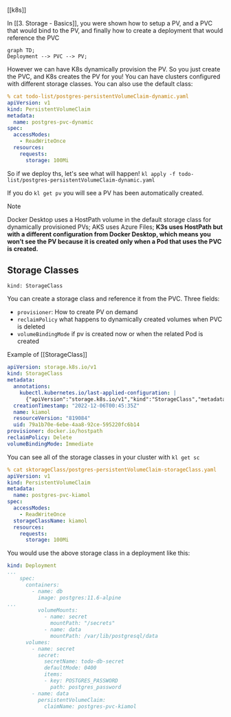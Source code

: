 [[k8s]]

In [[3. Storage - Basics]], you were shown how to setup a PV, and a PVC that would bind to the PV, and finally how to create a deployment that would reference the PVC

```mermaid
graph TD;
Deployment --> PVC --> PV;
```


However we can have K8s dynamically provision the PV.  So you just create the PVC, and K8s creates the PV for you!  You can have clusters configured with different storage classes.  You can also use the default class:

```yaml
% cat todo-list/postgres-persistentVolumeClaim-dynamic.yaml                                                                           
apiVersion: v1
kind: PersistentVolumeClaim
metadata:
  name: postgres-pvc-dynamic
spec:
  accessModes:
    - ReadWriteOnce
  resources:
    requests:
      storage: 100Mi
```

So if we deploy ths, let's see what will happen!  `kl apply -f todo-list/postgres-persistentVolumeClaim-dynamic.yaml`

If you do `kl get pv` you will see a PV has been automatically created. 

> [!Note]
> Docker Desktop uses a HostPath volume in the default storage class for dynamically provisioned PVs; AKS uses Azure Files; **K3s uses HostPath but with a different configuration from Docker Desktop, which means you won’t see the PV because it is created only when a Pod that uses the PVC is created.**



## Storage Classes

`kind: StorageClass`

You can create a storage class and reference it from the PVC.  Three fields:

- `provisioner`:  How to create PV on demand
- `reclaimPolicy` what happens to dynamically created volumes when PVC is deleted
- `volumeBindingMode` if pv is created now or when the related Pod is created

Example of [[StorageClass]]

```YAML
apiVersion: storage.k8s.io/v1
kind: StorageClass
metadata:
  annotations:
    kubectl.kubernetes.io/last-applied-configuration: |
      {"apiVersion":"storage.k8s.io/v1","kind":"StorageClass","metadata":{"annotations":{},"name":"kiamol"},"provisioner":"docker.io/hostpath","reclaimPolicy":"Delete","volumeBindingMode":"Immediate"}
  creationTimestamp: "2022-12-06T00:45:35Z"
  name: kiamol
  resourceVersion: "819084"
  uid: 79a1b70e-6ebe-4aa8-92ce-595220fc6b14
provisioner: docker.io/hostpath
reclaimPolicy: Delete
volumeBindingMode: Immediate
```


You can see all of the storage classes in your cluster with `kl get sc`

```yaml
% cat sktorageClass/postgres-persistentVolumeClaim-storageClass.yaml                                                                   
apiVersion: v1
kind: PersistentVolumeClaim
metadata:
  name: postgres-pvc-kiamol
spec:
  accessModes:
    - ReadWriteOnce
  storageClassName: kiamol
  resources:
    requests:
      storage: 100Mi
```

You would use the above storage class in a deployment like this:

```yaml
kind: Deployment
...
    spec:
      containers:
        - name: db
          image: postgres:11.6-alpine
...
          volumeMounts:
            - name: secret
              mountPath: "/secrets"
            - name: data
              mountPath: /var/lib/postgresql/data
      volumes:
        - name: secret
          secret:
            secretName: todo-db-secret
            defaultMode: 0400
            items:
            - key: POSTGRES_PASSWORD
              path: postgres_password
        - name: data
          persistentVolumeClaim:
            claimName: postgres-pvc-kiamol
```

